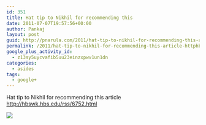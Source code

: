 ```yaml
---
id: 351
title: Hat tip to Nikhil for recommending this
date: 2011-07-07T19:57:56+00:00
author: Pankaj
layout: post
guid: http://pnarula.com/2011/hat-tip-to-nikhil-for-recommending-this-article-httphbswk-hbs-edurss6752-html/
permalink: /2011/hat-tip-to-nikhil-for-recommending-this-article-httphbswk-hbs-edurss6752-html/
google_plus_activity_id:
  - z13sy5uycvafib5uu23einzxpwv1un1dn
categories:
  - asides
tags:
  - google+
---
```

Hat tip to Nikhil for recommending this article <a href="http://hbswk.hbs.edu/rss/6752.html" onclick="_gaq.push(['_trackEvent', 'outbound-article', 'http://hbswk.hbs.edu/rss/6752.html', 'http://hbswk.hbs.edu/rss/6752.html']);" >http://hbswk.hbs.edu/rss/6752.html</a>

[<img src="http://images0-focus-opensocial.googleusercontent.com/gadgets/proxy?container=focus&#038;gadget=a&#038;resize_h=100&#038;url=http%3A%2F%2Fhbswk.hbs.edu%2Fimages%2Fsite%2Fsix.level.2.gif" class="alignleft" />]()